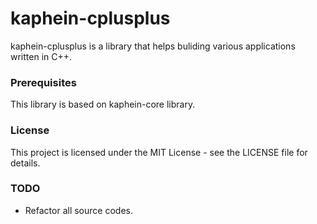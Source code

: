 # kaphein-cplusplus

kaphein-cplusplus is a library that helps buliding various applications written in C++.

### Prerequisites

This library is based on kaphein-core library.

### License

This project is licensed under the MIT License - see the LICENSE file for details.

### TODO

- Refactor all source codes.

